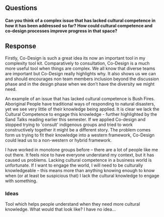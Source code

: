 ## Questions

#### Can you think of a complex issue that has lacked cultural competence in how it has been addressed so far? How could cultural competence and co-design processes improve progress in that space?

## Response
Firstly, Co-Design is such a great idea its now an important tool in my complexity tool kit. Comparatively to consultation, Co-Design is a much more useful tool when things are complex. We all know that diverse teams are important but Co-Design really highlights why. It also shows us we can and should encourages non team members inclusion beyond the discussion phase and in the design phase when we don’t have the diversity we might need. 

An example of an issue that has lacked cultural competence is Bush Fires. Aboriginal People have traditional ways of responding to natural disasters, yet we see very little of their knowledge being applied. It is clear we lack the Cultural Competence to engage this knowledge - further highlighted by the Sand Talks reading earlier this semester. If we applied Co-design and stopped trying to 'consult' indigenous groups and tried to work constructively together it might be a different story. The problem comes form us trying to fit their knowledge into a western framework, Co-Design could lead us to a non-western or hybrid framework. 

I have worked in monotone groups before – there are a lot of people like me out there. It feels nice to have everyone understand my context, but it has caused us problems. Lacking cultural competence in a business world is unfortunate. If I want to engage the world, I will need to be culturally knowledgeable – this means more than anything knowing enough to know when (or at least be suspicious that) I lack the cultural knowledge to engage with something.

### Ideas
Tool which helps people understand when they need more cultural knowledge. What would that look like? I have no idea…


